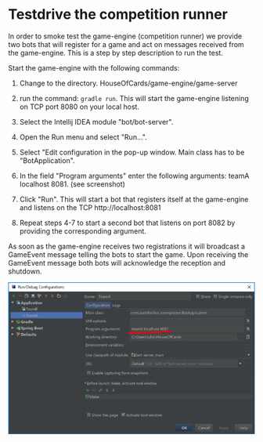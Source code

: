 # Testdrive the competition runner
In order to smoke test the game-engine (competition runner) we provide two bots that will register for a game and act on messages received from the game-engine. This is a step by step description to run the test.

Start the game-engine with the following commands:
1. Change to the directory. HouseOfCards/game-engine/game-server

2. run the command: <code>gradle run</code>. This will start the game-engine listening on TCP port 8080 on your local host.

3. Select the Intellij IDEA module "bot/bot-server".
4. Open the Run menu and select "Run...".
5. Select "Edit configuration in the pop-up window. Main class has to be "BotApplication".
6. In the field "Program arguments" enter the following arguments: teamA localhost 8081. (see screenshot)
7. Click "Run". This will start a bot that registers itself at the game-engine and listens on the TCP http://localhost:8081
8. Repeat steps 4-7 to start a second bot that listens on port 8082 by providing the corresponding argument.

As soon as the game-engine receives two registrations it will broadcast a GameEvent message telling the bots to start the game. Upon receiving the GameEvent message both bots will acknowledge the reception and shutdown.

![](https://github.com/Zuehlke/HouseOfCards/blob/master/screenshots/arguments-test-bot.PNG)
